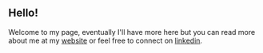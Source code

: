 ## Hello!

Welcome to my page, eventually I'll have more here but you can read more about me at my
[website](jpastern.dev) or feel free to connect on [linkedin](https://www.linkedin.com/in/joshuapastern/).
